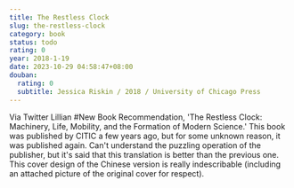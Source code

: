 ```yaml
---
title: The Restless Clock
slug: the-restless-clock
category: book
status: todo
rating: 0
year: 2018-1-19
date: 2023-10-29 04:58:47+08:00
douban:
  rating: 0
  subtitle: Jessica Riskin / 2018 / University of Chicago Press
---
```


Via Twitter Lillian #New Book Recommendation, 'The Restless Clock: Machinery, Life, Mobility, and the Formation of Modern Science.' This book was published by CITIC a few years ago, but for some unknown reason, it was published again. Can't understand the puzzling operation of the publisher, but it's said that this translation is better than the previous one. This cover design of the Chinese version is really indescribable (including an attached picture of the original cover for respect).
